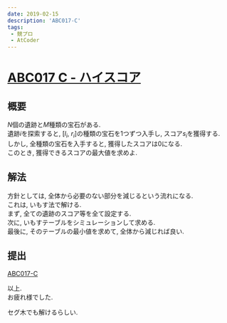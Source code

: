 ```yaml
---
date: 2019-02-15
description: 'ABC017-C'
tags:
 - 競プロ
 - AtCoder
---
```


# [ABC017 C - ハイスコア](https://atcoder.jp/contests/abc017/tasks/abc017_3)
## 概要
$N$個の遺跡と$M$種類の宝石がある.  
遺跡$i$を探索すると, [$l_i$, $r_i$]の種類の宝石を$1$つずつ入手し, スコア$s_i$を獲得する.  
しかし, 全種類の宝石を入手すると, 獲得したスコアは$0$になる.  
このとき, 獲得できるスコアの最大値を求めよ.

## 解法
方針としては, 全体から必要のない部分を減じるという流れになる.  
これは, いもす法で解ける.  
まず, 全ての遺跡のスコア等を全て設定する.  
次に, いもすテーブルをシミュレーションして求める.  
最後に, そのテーブルの最小値を求めて, 全体から減じれば良い.

## 提出
[ABC017-C](https://atcoder.jp/contests/abc017/submissions/4262900)

以上.  
お疲れ様でした.  

セグ木でも解けるらしい.
